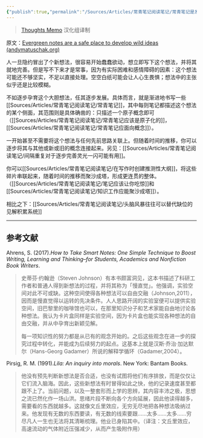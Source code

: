 ```yaml
---
{"publish":true,"permalink":"/Sources/Articles/常青笔记阅读笔记/常青笔记是发展大胆想法的安全场所.md","title":"常青笔记是发展大胆想法的安全场所","created":"2022-08-11","modified":"2023-03-14","tags":["review"],"cssclasses":""}
---
```




> [Thoughts Memo](https://paratranz.cn/projects/3131) 汉化组译制

原文：[Evergreen notes are a safe place to develop wild ideas (andymatuschak.org)](https://notes.andymatuschak.org/z8RTzukqNLKFXzqLwx25HrUrg5E5jiziGznWB)

人一旦隐约冒出了个新想法，很容易开始蠢蠢欲动，想立即写下这个想法，并将其就地完善。但是写不下来才是常事，因为有实际困难和感情障碍的因素：这个想法可能还不够坚实，不足以直接处理。空空白纸可能会让人心生畏惧；想法中的主张似乎还是比较模糊。

不如逐步孕育这个大胆想法，任其逐步发展。具体而言，就是渐进地书写一些[[Sources/Articles/常青笔记阅读笔记/常青笔记]]，其中每则笔记都描述这个想法的某个侧面，其范围则是具体确凿的：只描述一个原子概念即可（[[Sources/Articles/常青笔记阅读笔记/常青笔记应该是原子化的]]，[[Sources/Articles/常青笔记阅读笔记/常青笔记应面向概念]]）。

一开始甚至不需要将这个想法与任何先前思路关联上。但随着时间的推移，你可以逐步将其与其他或新或旧的概念连接起来。另见：[[Sources/Articles/常青笔记阅读笔记/间隔重复对于逐步完善灵光一闪可能有用]]。

你可以[[Sources/Articles/常青笔记阅读笔记/在写作时创建推测性大纲]]，将这些碎片串联起来，随着时间的推移而聚沙成塔，形成更连贯的整体。（[[Sources/Articles/常青笔记阅读笔记/笔记应该让你吃惊]]和[[Sources/Articles/常青笔记阅读笔记/知识工作应能聚沙成塔]]）。

相比之下：[[Sources/Articles/常青笔记阅读笔记/头脑风暴往往可以替代缺位的见解积累系统]]

___

## 参考文献

Ahrens, S. (2017).*How to Take Smart Notes: One Simple Technique to Boost Writing, Learning and Thinking–for Students, Academics and Nonfiction Book Writers*.

> 史蒂芬·约翰逊（Steven Johnson）有本书颇富洞见，这本书描述了科研工作者和普通人得到新想法的过程，并将其称为「慢直觉」。他强调，实验空间对此不可或缺。这种空间使得各种想法可以自由交融（Johnson,2011），因而是慢直觉得以运转的先决条件。人人思路开阔的实验室便可以提供实验空间，旧巴黎里的咖啡馆也可以，在那里知识分子和艺术家能自由地讨论各种想法。我认为卡片盒同样是实验空间，因为卡片盒也能实现各种想法的自由交融，并从中孕育出新颖见解。
>
> 每一项知识性的努力都是从已有的观念开始的。之后这些观念在进一步的探究过程中转化，并能成为后续努力的起点。这基本上就是汉斯·乔治·加达默尔（Hans-Georg Gadamer）所说的解释学循环（Gadamer,2004）。

Pirsig, R. M. (1991).*Lila: An inquiry into morals*. New York: Bantam Books.

> 他没有预先判断新想法是否合适，也没有试图将他们有序排放，而是仅仅让它们流入脑海。因此，这些新想法有时冒得如此之快，他的记录速度甚至都跟不上了。当前问题，以及一整套形而上学的思辨，其内容丰沛之极，思想之流已然化作一场山洪。思绪片段不断向各个方向延展，因此他读得越多，需要看的东西就越多。这就像文丘里效应，无穷无尽地把各种想法吸纳过来。他发现有无数的东西要读，有无数的线索要跟……太多……太多……穷尽凡人一生也无法将其清晰梳理。他业已身陷其中。（译注：文丘里效应，高速流动的气体附近压强减少，从而产生吸附作用）
